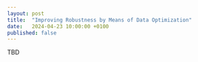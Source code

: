 ```yaml
---
layout: post
title:  "Improving Robustness by Means of Data Optimization"
date:   2024-04-23 10:00:00 +0100
published: false
---
```


TBD